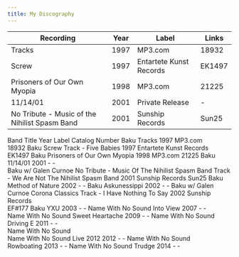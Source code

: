 ```yaml
---
title: My Discography
---
```



| Recording | Year | Label | Links |
| --------- | ---- | ----- | ----- |
| Tracks  | 1997 | MP3.com | 18932 |
| Screw | 1997 | Entartete Kunst Records | EK1497 |
| Prisoners of Our Own Myopia | 1998 | MP3.com | 21225 |
| 11/14/01 | 2001 | Private Release | - |
| No Tribute - Music of the Nihilist Spasm Band | 2001 | Sunship Records | Sun25 |


Band 	 Title 	  Year 	  Label 	 Catalog Number
 Baku 	Tracks 	 1997 	MP3.com    
	18932
 Baku 	Screw
Track - Five Babies
	 1997 	Entartete Kunst Records
	EK1497
 Baku 	Prisoners of Our Own Myopia
	 1998   	MP3.com
	21225
 Baku 	11/14/01 	 2001 	 - 	 -                                   
 Baku w/ Galen Curnoe 	No Tribute - Music Of The Nihilist Spasm Band
Track - We Are Not The Nihilist Spasm Band
	 2001 	Sunship Records
	Sun25
 Baku 	Method of Nature
	 2002 	 - 	 -
 Baku 	Askunessippi 	 2002 	 - 	 -
 Baku w/ Galen Curnoe 	Corona Classics
Track - I Have Nothing To Say
	 2002 	Sunship Records     
	EF#177
 Baku 	YXU 	 2003 	 - 	 -
 Name With No Sound
	Into View
	 2007 	 - 	 -  
 Name With No Sound
	Sweet Heartache
	 2009 	 - 	 -
 Name With No Sound
	  Driving E
	 2011 	 - 	 -                   
 Name With No Sound     
	  Name With No Sound Live 2012
	 2012 	 - 	 -
 Name With No Sound        
	 Rowboating      	 2013 	 - 	 -
 Name With No Sound
	Trudge   	 2014 	 - 	 -